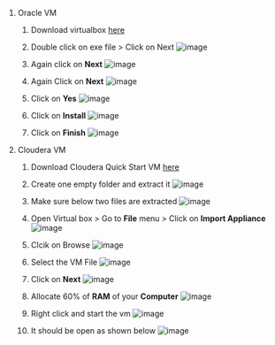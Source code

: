 1. Oracle VM
    1. Download virtualbox [here](https://download.virtualbox.org/virtualbox/7.0.8/VirtualBox-7.0.8-156879-Win.exe)
    2. Double click on exe file > Click on Next
![image](https://github.com/rritec/Cloud-Data-Engineering/assets/20516321/27a68e52-e680-47be-9432-7f56c9159a21)
    3. Again click on **Next**
![image](https://github.com/rritec/Cloud-Data-Engineering/assets/20516321/36c78b23-c39d-429f-9213-10ebe021d3dd)

    4. Again Click on **Next**
![image](https://github.com/rritec/Cloud-Data-Engineering/assets/20516321/39125a5f-86c2-41e5-82d3-3ad0b3211c9d)

    5. Click on **Yes**
![image](https://github.com/rritec/Cloud-Data-Engineering/assets/20516321/13fb2e91-be91-47c1-b6e5-97259a92b200)

    6. Click on **Install**
![image](https://github.com/rritec/Cloud-Data-Engineering/assets/20516321/7f48f7c2-6429-47ae-b714-e5c9b0728015)

    7. Click on **Finish**
![image](https://github.com/rritec/Cloud-Data-Engineering/assets/20516321/2a61358b-f479-4286-9a8f-6d3493b23572)


2. Cloudera VM
    1. Download Cloudera Quick Start VM [here](https://drive.google.com/file/d/1zS9E6KYbM4PPgDopFH1VNRJNkNQ7Yu4T/view?usp=sharing)
    2. Create one empty folder and extract it
![image](https://github.com/rritec/Cloud-Data-Engineering/assets/20516321/9cb209a8-6641-439d-918b-713f9b39eac2)

    3. Make sure below two files are extracted
![image](https://github.com/rritec/Cloud-Data-Engineering/assets/20516321/7ca32e82-19d4-430e-9773-38e96f25f861)


    4. Open Virtual box > Go to **File** menu > Click on **Import Appliance**
![image](https://github.com/rritec/Cloud-Data-Engineering/assets/20516321/457fe829-05cf-4a1b-a314-a1d7bf530ae4)

    5. Clcik on Browse
![image](https://github.com/rritec/Cloud-Data-Engineering/assets/20516321/0d9f55a1-34bd-4453-b316-96a794c4198e)

    6. Select the VM File
![image](https://github.com/rritec/Cloud-Data-Engineering/assets/20516321/ea57e189-80da-4bd6-8576-a1046d51e2be)

    7. Click on **Next**
![image](https://github.com/rritec/Cloud-Data-Engineering/assets/20516321/91bc2e8b-3320-410c-b3c1-ddc18f1f7a48)

    8. Allocate 60% of **RAM** of your **Computer**
![image](https://github.com/rritec/Cloud-Data-Engineering/assets/20516321/0c6f2761-d0e9-4866-b5bb-2996931d76b4)

    9. Right click and start the vm
![image](https://github.com/rritec/Cloud-Data-Engineering/assets/20516321/0ecf9039-5572-4f79-948d-255a94345a80)

    10. It should be open as shown below
![image](https://github.com/rritec/Cloud-Data-Engineering/assets/20516321/59572a92-7ed5-4094-b3cf-e0082bf524bd)

    
    
    
